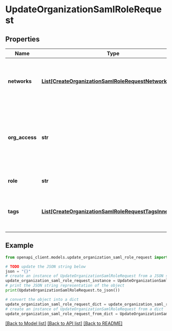 # UpdateOrganizationSamlRoleRequest


## Properties

Name | Type | Description | Notes
------------ | ------------- | ------------- | -------------
**networks** | [**List[CreateOrganizationSamlRoleRequestNetworksInner]**](CreateOrganizationSamlRoleRequestNetworksInner.md) | The list of networks that the SAML administrator has privileges on | [optional] 
**org_access** | **str** | The privilege of the SAML administrator on the organization. Can be one of &#39;none&#39;, &#39;read-only&#39;, &#39;full&#39; or &#39;enterprise&#39; | [optional] 
**role** | **str** | The role of the SAML administrator | [optional] 
**tags** | [**List[CreateOrganizationSamlRoleRequestTagsInner]**](CreateOrganizationSamlRoleRequestTagsInner.md) | The list of tags that the SAML administrator has privleges on | [optional] 

## Example

```python
from openapi_client.models.update_organization_saml_role_request import UpdateOrganizationSamlRoleRequest

# TODO update the JSON string below
json = "{}"
# create an instance of UpdateOrganizationSamlRoleRequest from a JSON string
update_organization_saml_role_request_instance = UpdateOrganizationSamlRoleRequest.from_json(json)
# print the JSON string representation of the object
print(UpdateOrganizationSamlRoleRequest.to_json())

# convert the object into a dict
update_organization_saml_role_request_dict = update_organization_saml_role_request_instance.to_dict()
# create an instance of UpdateOrganizationSamlRoleRequest from a dict
update_organization_saml_role_request_from_dict = UpdateOrganizationSamlRoleRequest.from_dict(update_organization_saml_role_request_dict)
```
[[Back to Model list]](../README.md#documentation-for-models) [[Back to API list]](../README.md#documentation-for-api-endpoints) [[Back to README]](../README.md)


